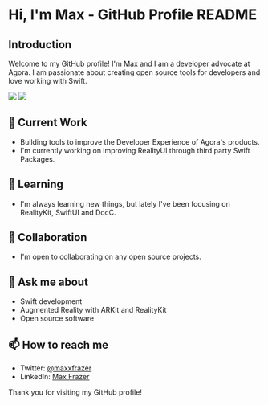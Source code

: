 # Hi, I'm Max - GitHub Profile README

## Introduction

Welcome to my GitHub profile! I'm Max and I am a developer advocate at Agora. I am passionate about creating open source tools for developers and love working with Swift.

<picture>
<source 
  srcset="https://github-readme-stats.vercel.app/api?username=maxxfrazer&show_icons=true&theme=dark"
  media="(prefers-color-scheme: dark)"
/>
<source
  srcset="https://github-readme-stats.vercel.app/api?username=maxxfrazer&show_icons=true"
  media="(prefers-color-scheme: light), (prefers-color-scheme: no-preference)"
/>
<img src="https://github-readme-stats.vercel.app/api/top-langs?username=maxxfrazer&show_icons=true" />
</picture>
<picture>
<source 
  srcset="https://github-readme-stats.vercel.app/api/top-langs?username=maxxfrazer&show_icons=true&theme=dark&layout=compact"
  media="(prefers-color-scheme: dark)"
/>
<source
  srcset="https://github-readme-stats.vercel.app/api/top-langs?username=maxxfrazer&show_icons=true&layout=compact"
  media="(prefers-color-scheme: light), (prefers-color-scheme: no-preference)"
/>
<img src="https://github-readme-stats.vercel.app/api/top-langs?username=maxxfrazer&show_icons=true&layout=compact" />
</picture>

## 🔭 Current Work

- Building tools to improve the Developer Experience of Agora's products.
- I'm currently working on improving RealityUI through third party Swift Packages.

## 🌱 Learning

- I'm always learning new things, but lately I've been focusing on RealityKit, SwiftUI and DocC.

## 👯 Collaboration

- I'm open to collaborating on any open source projects.

## 💬 Ask me about

- Swift development
- Augmented Reality with ARKit and RealityKit
- Open source software

## 📫 How to reach me

- Twitter: [@maxxfrazer](https://twitter.com/maxxfrazer)
- LinkedIn: [Max Frazer](https://www.linkedin.com/in/maxxfrazer/)

Thank you for visiting my GitHub profile!
